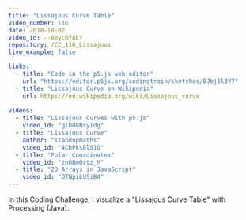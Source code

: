 ```yaml
---
title: "Lissajous Curve Table"
video_number: 116
date: 2018-10-02
video_id: --6eyLO78CY
repository: /CC_116_Lissajous
live_example: false

links:
  - title: "Code in the p5.js web editor"
    url: "https://editor.p5js.org/codingtrain/sketches/BJbj5l3Y7"
  - title: "Lissajous Curve on Wikipedia"
    url: https://en.wikipedia.org/wiki/Lissajous_curve
    
videos:
  - title: "Lissajous Curves with p5.js"
    video_id: "glDU8Nsyidg"
  - title: "Lissajous Curve"
    author: "standupmaths"
    video_id: "4CbPksEl51Q"
  - title: "Polar Coordinates"
    video_id: "znOBmOrtz_M"
  - title: "2D Arrays in JavaScript"
    video_id: "OTNpiLUSiB4"
---
```


In this Coding Challenge, I visualize a "Lissajous Curve Table" with Processing (Java).
